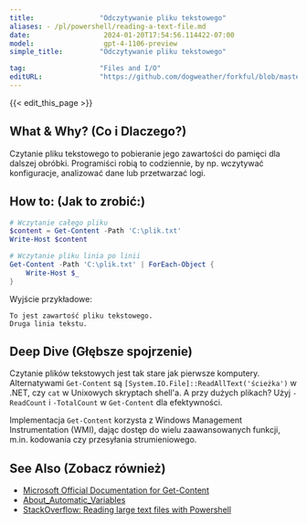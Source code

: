 ```yaml
---
title:                "Odczytywanie pliku tekstowego"
aliases: - /pl/powershell/reading-a-text-file.md
date:                  2024-01-20T17:54:56.114422-07:00
model:                 gpt-4-1106-preview
simple_title:         "Odczytywanie pliku tekstowego"

tag:                  "Files and I/O"
editURL:              "https://github.com/dogweather/forkful/blob/master/content/pl/powershell/reading-a-text-file.md"
---
```


{{< edit_this_page >}}

## What & Why? (Co i Dlaczego?)
Czytanie pliku tekstowego to pobieranie jego zawartości do pamięci dla dalszej obróbki. Programiści robią to codziennie, by np. wczytywać konfiguracje, analizować dane lub przetwarzać logi.

## How to: (Jak to zrobić:)
```PowerShell
# Wczytanie całego pliku
$content = Get-Content -Path 'C:\plik.txt'
Write-Host $content

# Wczytanie pliku linia po linii
Get-Content -Path 'C:\plik.txt' | ForEach-Object {
    Write-Host $_
}
```

Wyjście przykładowe:
```
To jest zawartość pliku tekstowego.
Druga linia tekstu.
```

## Deep Dive (Głębsze spojrzenie)
Czytanie plików tekstowych jest tak stare jak pierwsze komputery. Alternatywami `Get-Content` są `[System.IO.File]::ReadAllText('ścieżka')` w .NET, czy `cat` w Unixowych skryptach shell'a. A przy dużych plikach? Użyj `-ReadCount` i `-TotalCount` w `Get-Content` dla efektywności.

Implementacja `Get-Content` korzysta z Windows Management Instrumentation (WMI), dając dostęp do wielu zaawansowanych funkcji, m.in. kodowania czy przesyłania strumieniowego.

## See Also (Zobacz również)
- [Microsoft Official Documentation for Get-Content](https://docs.microsoft.com/en-us/powershell/module/microsoft.powershell.management/get-content?view=powershell-7.1)
- [About_Automatic_Variables](https://docs.microsoft.com/en-us/powershell/module/microsoft.powershell.core/about/about_automatic_variables?view=powershell-7.1#_)
- [StackOverflow: Reading large text files with Powershell](https://stackoverflow.com/questions/21737976/powershell-read-large-log-files)
